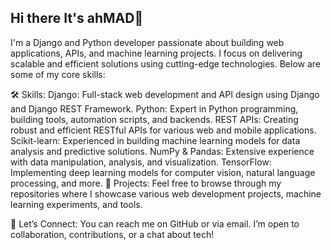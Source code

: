 ## Hi there It's ahMAD👋

I'm a Django and Python developer passionate about building web applications, APIs, and machine learning projects. I focus on delivering scalable and efficient solutions using cutting-edge technologies. Below are some of my core skills:

🛠️ Skills:
Django: Full-stack web development and API design using Django and Django REST Framework.
Python: Expert in Python programming, building tools, automation scripts, and backends.
REST APIs: Creating robust and efficient RESTful APIs for various web and mobile applications.
Scikit-learn: Experienced in building machine learning models for data analysis and predictive solutions.
NumPy & Pandas: Extensive experience with data manipulation, analysis, and visualization.
TensorFlow: Implementing deep learning models for computer vision, natural language processing, and more.
💼 Projects:
Feel free to browse through my repositories where I showcase various web development projects, machine learning experiments, and tools.

🚀 Let’s Connect:
You can reach me on GitHub or via email. I’m open to collaboration, contributions, or a chat about tech!

